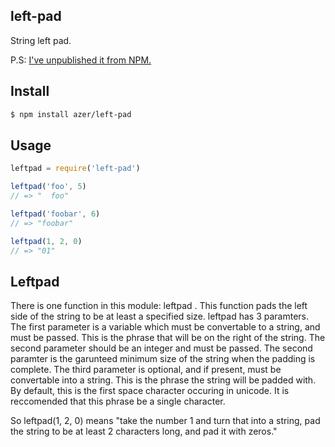 ## left-pad

String left pad.

P.S: [I've unpublished it from NPM.](https://medium.com/@azerbike/i-ve-just-liberated-my-modules-9045c06be67c#.b6xzn8r6w)

## Install

```bash
$ npm install azer/left-pad
```

## Usage

```js
leftpad = require('left-pad')

leftpad('foo', 5)
// => "  foo"

leftpad('foobar', 6)
// => "foobar"

leftpad(1, 2, 0)
// => "01"
```

## Leftpad
There is one function in this module: leftpad . This function pads the left side of the string to be at least a specified size. leftpad has 3 paramters. The first parameter is a variable which must be convertable to a string, and must be passed. This is the phrase that will be on the right of the string. The second parameter should be an integer and must be passed. The second paramter is the garunteed minimum size of the string when the padding is complete. The third parameter is optional, and if present, must be convertable into a string. This is the phrase the string will be padded with. By default, this is the first space character occuring in unicode. It is reccomended that this phrase be a single character.

So leftpad(1, 2, 0) means "take the number 1 and turn that into a string, pad the string to be at least 2 characters long, and pad it with zeros."
